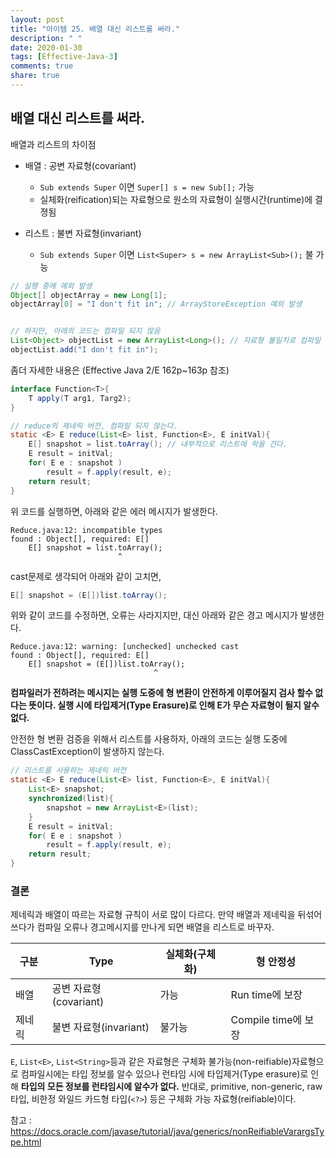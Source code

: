 ```yaml
---
layout: post
title: "아이템 25. 배열 대신 리스트를 써라."
description: " "
date: 2020-01-30
tags: [Effective-Java-3]
comments: true
share: true
---
```


## 배열 대신 리스트를 써라.

배열과 리스트의 차이점
- 배열 : 공변 자료형(covariant)
  - ```Sub extends Super``` 이면 ```Super[] s = new Sub[];``` 가능
  - 실체화(reification)되는 자료형으로 원소의 자료형이 실행시간(runtime)에 결졍됨
   
- 리스트 : 불변 자료형(invariant) 
  - ```Sub extends Super``` 이면 ```List<Super> s = new ArrayList<Sub>();``` 불 가능




```java
// 실행 중에 예외 발생
Object[] objectArray = new Long[1];
objectArray[0] = "I don't fit in"; // ArrayStoreException 예외 발생


// 하지만, 아래의 코드는 컴파일 되지 않음
List<Object> objectList = new ArrayList<Long>(); // 자료형 불일치로 컴파일 되지 않음
objectList.add("I don't fit in");
```


좀더 자세한 내용은 (Effective Java 2/E 162p~163p 참조)

```java
interface Function<T>{
    T apply(T arg1, Targ2);
}

// reduce의 제네릭 버전, 컴파일 되지 않는다.
static <E> E reduce(List<E> list, Function<E>, E initVal){
    E[] snapshot = list.toArray(); // 내부적으로 리스트에 락을 건다.
    E result = initVal;
    for( E e : snapshot )
        result = f.apply(result, e);
    return result;
}
```

위 코드를 실행하면, 아래와 같은 에러 메시지가 발생한다.
```commandline
Reduce.java:12: incompatible types
found : Object[], required: E[]
    E[] snapshot = list.toArray();
                        ^
```

cast문제로 생각되어 아래와 같이 고치면,
```java
E[] snapshot = (E[])list.toArray();
```

위와 같이 코드를 수정하면, 오류는 사라지지만, 대신 아래와 같은 경고 메시지가 발생한다.
```commandline
Reduce.java:12: warning: [unchecked] unchecked cast
found : Object[], required: E[]
    E[] snapshot = (E[])list.toArray();
                                ^
```
__컴파일러가 전하려는 메시지는 실행 도중에 형 변환이 안전하게 이루어질지 검사 할수 없다는 뜻이다. 실행 시에 타입제거(Type Erasure)로 인해 E가 무슨 자료형이 될지 알수 없다.__


안전한 형 변환 검증을 위해서 리스트를 사용하자, 아래의 코드는 실행 도중에 ClassCastException이 발생하지 않는다.
```java
// 리스트를 사용하는 제네릭 버전
static <E> E reduce(List<E> list, Function<E>, E initVal){
    List<E> snapshot;
    synchronized(list){
        snapshot = new ArrayList<E>(list);
    }
    E result = initVal;
    for( E e : snapshot )
        result = f.apply(result, e);
    return result;
}
```


### 결론
제네릭과 배열이 따르는 자료형 규칙이 서로 많이 다르다. 만약 배열과 제네릭을 뒤섞어 쓰다가 컴파일 오류나 경고메시지를 만나게 되면 배열을 리스트로 바꾸자.

| 구분 | Type | 실체화(구체화) | 형 안정성 |
| --- | --- | --- | --- |
| 배열 | 공변 자료형(covariant) | 가능 | Run time에 보장 |
| 제네릭 | 불변 자료형(invariant)  | 불가능 | Compile time에 보장 |

```E```, ```List<E>```, ```List<String>```등과 같은 자료형은 구체화 불가능(non-reifiable)자료형으로 컴파일시에는 타입 정보를 알수 있으나
런타임 시에 타입제거(Type erasure)로 인해 __타입의 모든 정보를 런타임시에 알수가 없다.__ 반대로, primitive, non-generic, raw 타입, 비한정 와일드 카드형 타입(```<?>```)
등은 구체화 가능 자료형(reifiable)이다.


참고 : https://docs.oracle.com/javase/tutorial/java/generics/nonReifiableVarargsType.html
